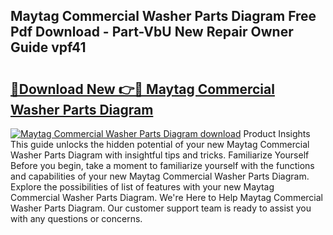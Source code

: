 ## Maytag Commercial Washer Parts Diagram Free Pdf Download - Part-VbU New Repair Owner Guide vpf41

# <h2><a href="http://dfl193z.blite.top/?on=Maytag+Commercial+Washer+Parts+Diagram">🔗Download New 👉🔴 Maytag Commercial Washer Parts Diagram</a></h2>

[![Maytag Commercial Washer Parts Diagram download](https://i.imgur.com/lujVjoI.png)](http://dfl193z.blite.top/?on=Maytag+Commercial+Washer+Parts+Diagram)
Product Insights This guide unlocks the hidden potential of your new Maytag Commercial Washer Parts Diagram with insightful tips and tricks. Familiarize Yourself Before you begin, take a moment to familiarize yourself with the functions and capabilities of your new Maytag Commercial Washer Parts Diagram. Explore the possibilities of list of features with your new Maytag Commercial Washer Parts Diagram. We're Here to Help Maytag Commercial Washer Parts Diagram. Our customer support team is ready to assist you with any questions or concerns.
